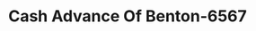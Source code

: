 ---
f_zip-code: 72015
f_state-code: AR
title: Cash Advance Of Benton-6567
f_phone: 501-315-1170
f_city-only: Benton
f_address: 1016 Military Road Benton
f_location-unique-id: '6567'
slug: cash-advance-of-benton-6567
updated-on: '2024-05-30T13:46:58.046Z'
created-on: '2024-05-30T13:36:59.803Z'
published-on: '2024-05-30T13:54:32.469Z'
f_city-state: cms/city/benton-ar.md
f_company: cms/company/cash-advance-of-benton.md
f_state: cms/state/arkansas.md
layout: '[payday-loan].html'
tags: payday-loan
---